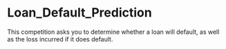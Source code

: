 Loan_Default_Prediction
==============================

This competition asks you to determine whether a loan will default, as well as the loss incurred if it does default.
